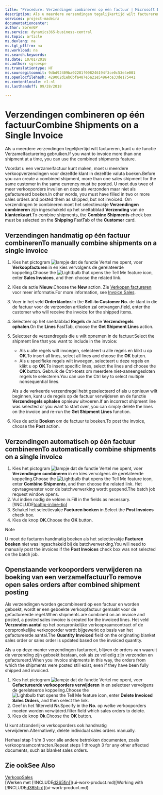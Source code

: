 ```yaml
---
title: "Procedure: Verzendingen combineren op één factuur | Microsoft Docs"
description: Als u meerdere verzendingen tegelijkertijd wilt factureren, kunt u de functie Verzamelfacturering gebruiken.
services: project-madeira
documentationcenter: 
author: SorenGP
ms.service: dynamics365-business-central
ms.topic: article
ms.devlang: na
ms.tgt_pltfrm: na
ms.workload: na
ms.search.keywords: 
ms.date: 10/01/2018
ms.author: sgroespe
ms.translationtype: HT
ms.sourcegitcommit: 9dbd92409ba02281f008246194f3ce0c53e4e001
ms.openlocfilehash: 429002d1eb6bfa487e5a21e54964ce33de175441
ms.contentlocale: nl-nl
ms.lasthandoff: 09/28/2018

---
```

# <a name="combine-shipments-on-a-single-invoice"></a><span data-ttu-id="639c6-103">Verzendingen combineren op één factuur</span><span class="sxs-lookup"><span data-stu-id="639c6-103">Combine Shipments on a Single Invoice</span></span>
<span data-ttu-id="639c6-104">Als u meerdere verzendingen tegelijkertijd wilt factureren, kunt u de functie Verzamelfacturering gebruiken.</span><span class="sxs-lookup"><span data-stu-id="639c6-104">If you want to invoice more than one shipment at a time, you can use the combined shipments feature.</span></span>  

 <span data-ttu-id="639c6-105">Voordat u een verzamelfactuur kunt maken, moet u meerdere verkoopverzendingen voor dezelfde klant in dezelfde valuta boeken.</span><span class="sxs-lookup"><span data-stu-id="639c6-105">Before you can create a combined shipment, more than one sales shipment for the same customer in the same currency must be posted.</span></span> <span data-ttu-id="639c6-106">U moet dus twee of meer verkooporders invullen en deze als verzonden maar niet als gefactureerd boeken.</span><span class="sxs-lookup"><span data-stu-id="639c6-106">In other words, you must have filled in two or more sales orders and posted them as shipped, but not invoiced.</span></span> <span data-ttu-id="639c6-107">Om verzendingen te combineren moet het selectievakje **Verzendingen combineren** zijn ingeschakeld op het sneltabblad **Verzending** van de **klantenkaart**.</span><span class="sxs-lookup"><span data-stu-id="639c6-107">To combine shipments, the **Combine Shipments** check box must be selected on the **Shipping** FastTab of the **Customer** card.</span></span>  

## <a name="to-manually-combine-shipments-on-a-single-invoice"></a><span data-ttu-id="639c6-108">Verzendingen handmatig op één factuur combineren</span><span class="sxs-lookup"><span data-stu-id="639c6-108">To manually combine shipments on a single invoice</span></span>  
1. <span data-ttu-id="639c6-109">Kies het pictogram ![lampje dat de functie Vertel me opent](media/ui-search/search_small.png "Vertel me wat u wilt doen"), voer **Verkoopfacturen** in en kies vervolgens de gerelateerde koppeling.</span><span class="sxs-lookup"><span data-stu-id="639c6-109">Choose the ![Lightbulb that opens the Tell Me feature](media/ui-search/search_small.png "Tell me what you want to do") icon, enter **Sales Invoices**, and then choose the related link.</span></span>  
2. <span data-ttu-id="639c6-110">Kies de actie **Nieuw**.</span><span class="sxs-lookup"><span data-stu-id="639c6-110">Choose the **New** action.</span></span> <span data-ttu-id="639c6-111">Zie [Verkopen factureren](sales-how-invoice-sales.md) voor meer informatie.</span><span class="sxs-lookup"><span data-stu-id="639c6-111">For more information, see [Invoice Sales](sales-how-invoice-sales.md).</span></span>
3. <span data-ttu-id="639c6-112">Voer in het veld **Orderklantnr.**</span><span class="sxs-lookup"><span data-stu-id="639c6-112">In the **Sell-to Customer No.**</span></span> <span data-ttu-id="639c6-113">de klant in die de factuur voor de verzonden artikelen zal ontvangen.</span><span class="sxs-lookup"><span data-stu-id="639c6-113">field, enter the customer who will receive the invoice for the shipped items.</span></span>  
4. <span data-ttu-id="639c6-114">Selecteer op het sneltabblad **Regels** de actie **Verzendregels ophalen**.</span><span class="sxs-lookup"><span data-stu-id="639c6-114">On the **Lines** FastTab, choose the **Get Shipment Lines** action.</span></span>  
5. <span data-ttu-id="639c6-115">Selecteer de verzendregels die u wilt opnemen in de factuur:</span><span class="sxs-lookup"><span data-stu-id="639c6-115">Select the shipment line that you want to include in the invoice:</span></span>  

    - <span data-ttu-id="639c6-116">Als u alle regels wilt invoegen, selecteert u alle regels en klikt u op **OK**.</span><span class="sxs-lookup"><span data-stu-id="639c6-116">To insert all lines, select all lines and choose the **OK** button.</span></span>  
    - <span data-ttu-id="639c6-117">Als u specifieke regels wilt invoegen, selecteert u deze regels en klikt u op **OK**.</span><span class="sxs-lookup"><span data-stu-id="639c6-117">To insert specific lines, select the lines and choose the **OK** button.</span></span> <span data-ttu-id="639c6-118">Gebruik de Ctrl-toets om meerdere niet-aaneengesloten regels te selecteren.</span><span class="sxs-lookup"><span data-stu-id="639c6-118">You can use the Ctrl key to select multiple nonsequential lines.</span></span>  

    <span data-ttu-id="639c6-119">Als u de verkeerde verzendregel hebt geselecteerd of als u opnieuw wilt beginnen, kunt u de regels op de factuur verwijderen en de functie **Verzendregels ophalen** opnieuw uitvoeren.</span><span class="sxs-lookup"><span data-stu-id="639c6-119">If an incorrect shipment line was selected or you want to start over, you can simply delete the lines on the invoice and re-run the **Get Shipment Lines** function.</span></span>  
7. <span data-ttu-id="639c6-120">Kies de actie **Boeken** om de factuur te boeken.</span><span class="sxs-lookup"><span data-stu-id="639c6-120">To post the invoice, choose the **Post** action.</span></span>  

## <a name="to-automatically-combine-shipments-on-a-single-invoice"></a><span data-ttu-id="639c6-121">Verzendingen automatisch op één factuur combineren</span><span class="sxs-lookup"><span data-stu-id="639c6-121">To automatically combine shipments on a single invoice</span></span>  
1. <span data-ttu-id="639c6-122">Kies het pictogram ![lampje dat de functie Vertel me opent](media/ui-search/search_small.png "Vertel me wat u wilt doen"), voer **Verzendingen combineren** in en kies vervolgens de gerelateerde koppeling.</span><span class="sxs-lookup"><span data-stu-id="639c6-122">Choose the ![Lightbulb that opens the Tell Me feature](media/ui-search/search_small.png "Tell me what you want to do") icon, enter **Combine Shipments**, and then choose the related link.</span></span> <span data-ttu-id="639c6-123">Het opvraagvenster voor de batchverwerking wordt geopend.</span><span class="sxs-lookup"><span data-stu-id="639c6-123">The batch job request window opens.</span></span>  
2. <span data-ttu-id="639c6-124">Vul indien nodig de velden in.</span><span class="sxs-lookup"><span data-stu-id="639c6-124">Fill in the fields as necessary.</span></span> [!INCLUDE[tooltip-inline-tip](includes/tooltip-inline-tip_md.md)]
3. <span data-ttu-id="639c6-125">Schakel het selectievakje **Facturen boeken** in.</span><span class="sxs-lookup"><span data-stu-id="639c6-125">Select the **Post Invoices** check box.</span></span>  
4.  <span data-ttu-id="639c6-126">Kies de knop **OK**.</span><span class="sxs-lookup"><span data-stu-id="639c6-126">Choose the **OK** button.</span></span>  

> [!NOTE]  
>  <span data-ttu-id="639c6-127">U moet de facturen handmatig boeken als het selectievakje **Facturen boeken** niet was ingeschakeld bij de batchverwerking.</span><span class="sxs-lookup"><span data-stu-id="639c6-127">You will need to manually post the invoices if the **Post Invoices** check box was not selected on the batch job.</span></span>  

## <a name="to-remove-open-sales-orders-after-combined-shipment-posting"></a><span data-ttu-id="639c6-128">Openstaande verkooporders verwijderen na boeking van een verzamelfactuur</span><span class="sxs-lookup"><span data-stu-id="639c6-128">To remove open sales orders after combined shipment posting</span></span> 
<span data-ttu-id="639c6-129">Als verzendingen worden gecombineerd op een factuur en worden geboekt, wordt er een geboekte verkoopfactuur gemaakt voor de gefactureerde regel.</span><span class="sxs-lookup"><span data-stu-id="639c6-129">When shipments are combined on an invoice and posted, a posted sales invoice is created for the invoiced lines.</span></span> <span data-ttu-id="639c6-130">Het veld **Verzonden aantal** op het oorspronkelijke verkoopraamcontract of de oorspronkelijke verkooporder wordt bijgewerkt op basis van het gefactureerde aantal.</span><span class="sxs-lookup"><span data-stu-id="639c6-130">The **Quantity Invoiced** field on the originating blanket sales order or sales order is updated based on the invoiced quantity.</span></span>  

<span data-ttu-id="639c6-131">Als u op deze manier verzendingen factureert, blijven de orders van waaruit de verzending zijn geboekt bestaan, ook als ze volledig zijn verzonden en gefactureerd.</span><span class="sxs-lookup"><span data-stu-id="639c6-131">When you invoice shipments in this way, the orders from which the shipments were posted still exist, even if they have been fully shipped and invoiced.</span></span>   

1. <span data-ttu-id="639c6-132">Kies het pictogram ![lampje dat de functie Vertel me opent](media/ui-search/search_small.png "Vertel me wat u wilt doen"), voer **Gefactureerde verkooporders verwijderen** in en selecteer vervolgens de gerelateerde koppeling.</span><span class="sxs-lookup"><span data-stu-id="639c6-132">Choose the ![Lightbulb that opens the Tell Me feature](media/ui-search/search_small.png "Tell me what you want to do") icon, enter **Delete Invoiced Sales Orders**, and then select the link.</span></span>  
2. <span data-ttu-id="639c6-133">Geef in het filterveld **Nr.**</span><span class="sxs-lookup"><span data-stu-id="639c6-133">Specify in the **No.**</span></span> <span data-ttu-id="639c6-134">op welke verkooporders moeten worden verwijderd.</span><span class="sxs-lookup"><span data-stu-id="639c6-134">filter field which sales orders to delete.</span></span>  
3. <span data-ttu-id="639c6-135">Kies de knop **Ok**.</span><span class="sxs-lookup"><span data-stu-id="639c6-135">Choose the **OK** button.</span></span>  

<span data-ttu-id="639c6-136">U kunt afzonderlijke verkooporders ook handmatig verwijderen.</span><span class="sxs-lookup"><span data-stu-id="639c6-136">Alternatively, delete individual sales orders manually.</span></span>  

<span data-ttu-id="639c6-137">Herhaal stap 1 t/m 3 voor alle andere betrokken documenten, zoals verkoopraamcontracten.</span><span class="sxs-lookup"><span data-stu-id="639c6-137">Repeat steps 1 through 3 for any other affected documents, such as blanket sales orders.</span></span>

## <a name="see-also"></a><span data-ttu-id="639c6-138">Zie ook</span><span class="sxs-lookup"><span data-stu-id="639c6-138">See Also</span></span>  
[<span data-ttu-id="639c6-139">Verkoop</span><span class="sxs-lookup"><span data-stu-id="639c6-139">Sales</span></span>](sales-manage-sales.md)  
<span data-ttu-id="639c6-140">[Werken met [!INCLUDE[d365fin](includes/d365fin_md.md)]](ui-work-product.md)</span><span class="sxs-lookup"><span data-stu-id="639c6-140">[Working with [!INCLUDE[d365fin](includes/d365fin_md.md)]](ui-work-product.md)</span></span>

